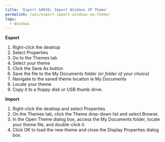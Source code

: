 ```yaml
---
title: 'Export &#038; Import Windows XP Theme'
permalink: /win/export-import-windows-xp-theme/
tags:
  - Windows
---
```

**Export**

  1. Right-click the desktop
  2. Select Properties
  3. Go to the Themes tab
  4. Select your theme
  5. Click the Save As button
  6. Save the file to the My Documents folder _(or folder of your choice)_
  7. Navigate to the saved theme location ie My Documents
  8. Locate your theme
  9. Copy it to a floppy disk or USB thumb drive.

**Import**

  1. Right-click the desktop and select Properties
  2. On the Themes tab, click the Theme drop-down list and select Browse.
  3. In the Open Theme dialog box, access the My Documents folder, locate your theme file, and double-click it.
  4. Click OK to load the new theme and close the Display Properties dialog box.
